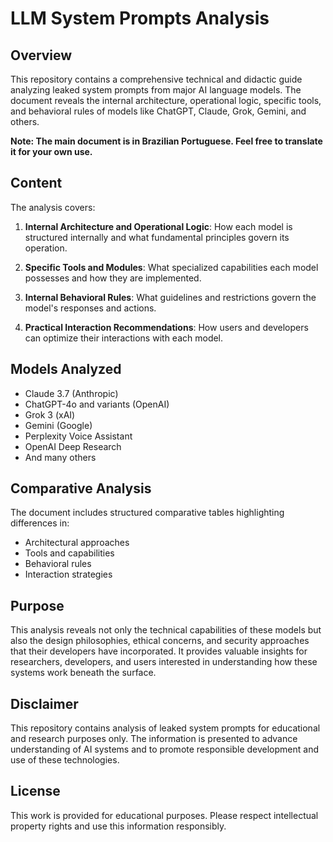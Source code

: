 # LLM System Prompts Analysis

## Overview

This repository contains a comprehensive technical and didactic guide analyzing leaked system prompts from major AI language models. The document reveals the internal architecture, operational logic, specific tools, and behavioral rules of models like ChatGPT, Claude, Grok, Gemini, and others.

**Note: The main document is in Brazilian Portuguese. Feel free to translate it for your own use.**

## Content

The analysis covers:

1. **Internal Architecture and Operational Logic**: How each model is structured internally and what fundamental principles govern its operation.

2. **Specific Tools and Modules**: What specialized capabilities each model possesses and how they are implemented.

3. **Internal Behavioral Rules**: What guidelines and restrictions govern the model's responses and actions.

4. **Practical Interaction Recommendations**: How users and developers can optimize their interactions with each model.

## Models Analyzed

- Claude 3.7 (Anthropic)
- ChatGPT-4o and variants (OpenAI)
- Grok 3 (xAI)
- Gemini (Google)
- Perplexity Voice Assistant
- OpenAI Deep Research
- And many others

## Comparative Analysis

The document includes structured comparative tables highlighting differences in:
- Architectural approaches
- Tools and capabilities
- Behavioral rules
- Interaction strategies

## Purpose

This analysis reveals not only the technical capabilities of these models but also the design philosophies, ethical concerns, and security approaches that their developers have incorporated. It provides valuable insights for researchers, developers, and users interested in understanding how these systems work beneath the surface.

## Disclaimer

This repository contains analysis of leaked system prompts for educational and research purposes only. The information is presented to advance understanding of AI systems and to promote responsible development and use of these technologies.

## License

This work is provided for educational purposes. Please respect intellectual property rights and use this information responsibly.
